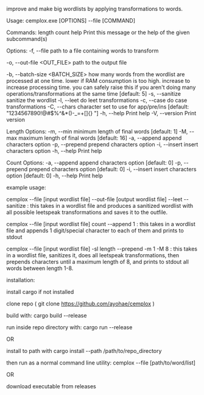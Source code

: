 improve and make big wordlists by applying transformations to words. 

Usage: cemplox.exe [OPTIONS] --file <FILE> [COMMAND]

Commands:
  length
  count
  help    Print this message or the help of the given subcommand(s)

Options:
  -f, --file <FILE>              path to a file containing words to transform
  
  -o, --out-file <OUT_FILE>      path to the output file
  
  -b, --batch-size <BATCH_SIZE>  how many words from the wordlist are processed at one time. lower if RAM consumption is too high. increase to increase processing time. you can safely raise this if you aren't doing many operations/transformations at the same time [default: 5]
  -s, --sanitize                 sanitize the wordlist
  -l, --leet                     do leet transformations
  -c, --case                     do case transformations
  -C, --chars <CHARS>            character set to use for app/pre/ins [default: "1234567890!@#$%^&*()-_=+[]{} "]
  -h, --help                     Print help
  -V, --version                  Print version

  Length Options:
    -m, --min <MIN>  minimum length of final words [default: 1]
    -M, --max <MAX>  maximum length of final words [default: 16]
    -a, --append     append characters option
    -p, --prepend    prepend characters option
    -i, --insert     insert characters option
    -h, --help       Print help

  Count Options:
    -a, --append <APPEND>    append characters option [default: 0]
    -p, --prepend <PREPEND>  prepend characters option [default: 0]
    -i, --insert <INSERT>    insert characters option [default: 0]
    -h, --help               Print help



example usage:

cemplox --file [input wordlist file] --out-file [output wordlist file] --leet --sanitize : this takes in a wordlist file and produces a sanitized wordlist with all possible leetspeak transformations and saves it to the outfile.

cemplox --file [input wordlist file] count --append 1 : this takes in a wordlist file and appends 1 digit/special character to each of them and prints to stdout

cemplox --file [input wordlist file] -sl length --prepend -m 1 -M 8 : this takes in a wordlist file, sanitizes it, does all leetspeak transformations, then prepends characters until a maximum length of 8, and prints to stdout all words between length 1-8.

  installation:

  install cargo if not installed
  
  clone repo ( git clone https://github.com/ayohae/cemplox )
  
  build with: cargo build --release
  
  run inside repo directory with: cargo run --release
  
  OR
  
  install to path with cargo install --path /path/to/repo_directory 
  
  then run as a normal command line utility: cemplox --file [path/to/word/list]

  OR

  download executable from releases
